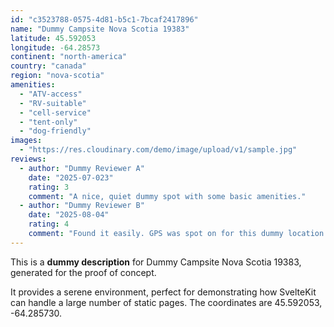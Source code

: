 ```yaml
---
id: "c3523788-0575-4d81-b5c1-7bcaf2417896"
name: "Dummy Campsite Nova Scotia 19383"
latitude: 45.592053
longitude: -64.28573
continent: "north-america"
country: "canada"
region: "nova-scotia"
amenities:
  - "ATV-access"
  - "RV-suitable"
  - "cell-service"
  - "tent-only"
  - "dog-friendly"
images:
  - "https://res.cloudinary.com/demo/image/upload/v1/sample.jpg"
reviews:
  - author: "Dummy Reviewer A"
    date: "2025-07-023"
    rating: 3
    comment: "A nice, quiet dummy spot with some basic amenities."
  - author: "Dummy Reviewer B"
    date: "2025-08-04"
    rating: 4
    comment: "Found it easily. GPS was spot on for this dummy location."
---
```


This is a **dummy description** for Dummy Campsite Nova Scotia 19383, generated for the proof of concept.

It provides a serene environment, perfect for demonstrating how SvelteKit can handle a large number of static pages. The coordinates are 45.592053, -64.285730.
